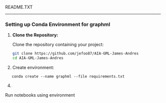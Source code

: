 README.TXT

---

### Setting up Conda Environment for graphml

1. **Clone the Repository:**

   Clone the repository containing your project:

   ```bash
   git clone https://github.com/jefoo87/AIA-GML-James-Andres
   cd AIA-GML-James-Andres
   
2. Create environment:
```
   conda create --name graphml --file requirements.txt
```
4.
Run notebooks using environment
